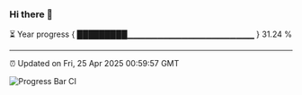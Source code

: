### Hi there 👋

⏳ Year progress { █████████▁▁▁▁▁▁▁▁▁▁▁▁▁▁▁▁▁▁▁▁▁ } 31.24 %

---

⏰ Updated on Fri, 25 Apr 2025 00:59:57 GMT

![Progress Bar CI](https://github.com/code-lakshay/GitHub-Actions-Demo/workflows/Progress%20Bar%20CI/badge.svg)
